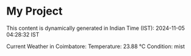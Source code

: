 # My Project

This content is dynamically generated in Indian Time (IST): 2024-11-05 04:28:32 IST


Current Weather in Coimbatore:
Temperature: 23.88 °C
Condition: mist
